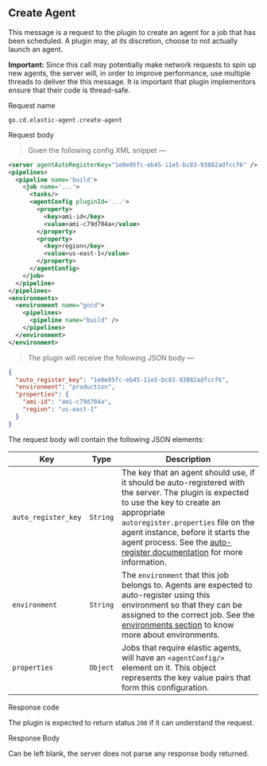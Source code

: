 ## Create Agent

This message is a request to the plugin to create an agent for a job that has been scheduled. A plugin may, at its discretion, choose to not actually launch an agent.

<aside class="warning">
  <strong>Important:</strong> Since this call may potentially make network requests to spin up new agents, the server will, in order to improve performance, use multiple threads to deliver the this message. It is important that plugin implementors ensure that their code is thread-safe.
</aside>

<p class='request-name-heading'>Request name</p>

`go.cd.elastic-agent.create-agent`

<p class='request-body-heading'>Request body</p>

> Given the following config XML snippet —

```xml
<server agentAutoRegisterKey="1e0e05fc-eb45-11e5-bc83-93882adfccf6" />
<pipelines>
  <pipeline name='build'>
    <job name='...'>
      <tasks/>
      <agentConfig pluginId='...'>
        <property>
          <key>ami-id</key>
          <value>ami-c79d704a</value>
        </property>
        <property>
          <key>region</key>
          <value>us-east-1</value>
        </property>
      </agentConfig>
    </job>
  </pipeline>
</pipelines>
<environments>
  <environment name="gocd">
    <pipelines>
      <pipeline name="build" />
    </pipelines>
  </environment>
</environment>
```

> The plugin will receive the following JSON body —

```json
{
  "auto_register_key": "1e0e05fc-eb45-11e5-bc83-93882adfccf6",
  "environment": "production",
  "properties": {
    "ami-id": "ami-c79d704a",
    "region": "us-east-1"
  }
}
```

The request body will contain the following JSON elements:

<p class='attributes-table-follows'></p>

| Key                 | Type     | Description |
| ------------------- | -------- | ----------- |
| `auto_register_key` | `String` | The key that an agent should use, if it should be auto-registered with the server. The plugin is expected to use the key to create an appropriate `autoregister.properties` file on the agent instance, before it starts the agent process. See the [auto-register documentation](https://docs.go.cd/current/advanced_usage/agent_auto_register.html) for more information. |
| `environment`       | `String` | The `environment` that this job belongs to. Agents are expected to auto-register using this environment so that they can be assigned to the correct job. See the [environments section](https://docs.go.cd/current/introduction/concepts_in_go.html#environment) to know more about environments. |
| `properties`        | `Object` | Jobs that require elastic agents, will have an `<agentConfig/>` element on it. This object represents the key value pairs that form this configuration. |

<p class='response-code-heading'>Response code</p>

The plugin is expected to return status `200` if it can understand the request.

<p class='response-body-heading'>Response Body</p>

Can be left blank, the server does not parse any response body returned.
